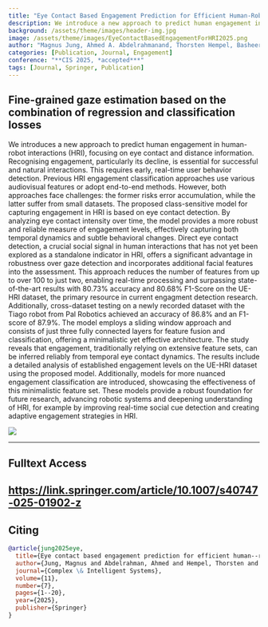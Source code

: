 ```yaml
---
title: "Eye Contact Based Engagement Prediction for Efficient Human-Robot Interaction"
description: We introduce a new approach to predict human engagement in human-robot interactions (HRI), focusing on eye contact and distance information. Recognising engagement, particularly its decline, is essential for successful and natural interactions. This requires early, real-time user behavior detection.
background: /assets/theme/images/header-img.jpg
image: /assets/theme/images/EyeContactBasedEngagementForHRI2025.png
author: "Magnus Jung, Ahmed A. Abdelrahmanand, Thorsten Hempel, Basheer Al-Tawil, Qiaoyue Yang, Sven Wachsmuth, Ayoub Al-Hamadi"
categories: [Publication, Journal, Engagement]
conference: "**CIS 2025, *accepted***"
tags: [Journal, Springer, Publication]
---
```


## Fine-grained gaze estimation based on the combination of regression and classification losses

We introduces a new approach to predict human engagement in human-robot interactions (HRI), focusing on eye contact and distance information. Recognising engagement, particularly its decline, is essential for successful and natural interactions. This requires early, real-time user behavior detection. Previous HRI engagement classification approaches use various audiovisual features or adopt end-to-end methods. However, both approaches face challenges: the former risks error accumulation, while the latter suffer from small datasets. 
The proposed class-sensitive model for capturing engagement in HRI is based on eye contact detection.
By analyzing eye contact intensity over time, the model provides a more robust and reliable measure of engagement levels, effectively capturing both temporal dynamics and subtle behavioral changes.
Direct eye contact detection, a crucial social signal in human interactions that has not yet been explored as a standalone indicator in HRI, offers a significant advantage in robustness over gaze detection and incorporates additional facial features into the assessment. This approach reduces the number of features from up to over 100 to just two, enabling real-time processing and surpassing state-of-the-art results with 80.73% accuracy and 80.68% F1-Score on the UE-HRI dataset, the primary resource in current engagment detection research. Additionally, cross-dataset testing on a newly recorded dataset with the Tiago robot from Pal Robotics achieved an accuracy of 86.8% and an F1-score of 87.9%.
The model employs a sliding window approach and consists of just three fully connected layers for feature fusion and classification, offering a minimalistic yet effective architecture.
The study reveals that engagement, traditionally relying on extensive feature sets, can be inferred reliably from temporal eye contact dynamics. The results include a detailed analysis of established engagement levels on the UE-HRI dataset using the proposed model. Additionally, models for more nuanced engagement classification are introduced, showcasing the effectiveness of this minimalistic feature set. These models provide a robust foundation for future research, advancing robotic systems and deepening understanding of HRI, for example by improving real-time social cue detection and creating adaptive engagement strategies in HRI.

![](/enabling/assets/theme/images/EyeContactBasedEngagementForHRI2025.png)

---

## Fulltext Access
https://link.springer.com/article/10.1007/s40747-025-01902-z
---

## Citing

```bibtex
@article{jung2025eye,
  title={Eye contact based engagement prediction for efficient human--robot interaction},
  author={Jung, Magnus and Abdelrahman, Ahmed and Hempel, Thorsten and Al-Tawil, Basheer and Yang, Qiaoyue and Wachsmuth, Sven and Al-Hamadi, Ayoub},
  journal={Complex \& Intelligent Systems},
  volume={11},
  number={7},
  pages={1--20},
  year={2025},
  publisher={Springer}
}
```
